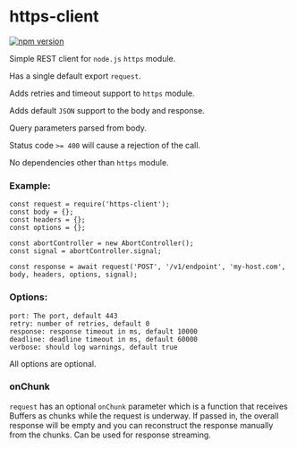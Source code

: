 # https-client


[![npm version](https://img.shields.io/npm/v/https-client)](https://www.npmjs.com/package/https-client)

Simple REST client for `node.js` `https` module.

Has a single default export `request`.

Adds retries and timeout support to `https` module.

Adds default `JSON` support to the body and response.

Query parameters parsed from body.

Status code `>= 400` will cause a rejection of the call.

No dependencies other than `https` module.

### Example:

```
const request = require('https-client');
const body = {};
const headers = {};
const options = {};

const abortController = new AbortController();
const signal = abortController.signal;

const response = await request('POST', '/v1/endpoint', 'my-host.com', body, headers, options, signal);
```

### Options:

    port: The port, default 443
    retry: number of retries, default 0
    response: response timeout in ms, default 10000
    deadline: deadline timeout in ms, default 60000
    verbose: should log warnings, default true

All options are optional.

### onChunk

`request` has an optional `onChunk` parameter which is a function that receives Buffers as chunks
while the request is underway. If passed in, the overall response will be empty and you can
reconstruct the response manually from the chunks. Can be used for response streaming.
